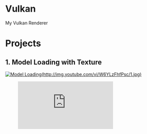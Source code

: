 # Vulkan
  My Vulkan Renderer
  
# Projects

## 1. Model Loading with Texture
   [![Model Loading](http://img.youtube.com/vi/W6YLzFhfPsc/0.jpg)(http://img.youtube.com/vi/W6YLzFhfPsc/1.jpg)](https://youtu.be/W6YLzFhfPsc "Model Loading")
<figure class="video_container">
  
  
  <iframe src="https://youtu.be/W6YLzFhfPsc" frameborder="0" allowfullscreen="true"> </iframe>
</figure>
